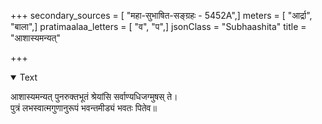 +++
secondary_sources = [ "महा-सुभाषित-सङ्ग्रहः - 5452A",]
meters = [ "आर्द्रा", "बाला",]
pratimaalaa_letters = [ "व", "प",]
jsonClass = "Subhaashita"
title = "आशास्यमन्यत्"

+++

<details open><summary>Text</summary>

आशास्यमन्यत् पुनरुक्तभूतं श्रेयांसि सर्वाण्यधिजग्मुषस् ते।  
पुत्रं लभस्वात्मगुणानुरूपं भवन्तमीड्यं भवतः पितेव॥
</details>
